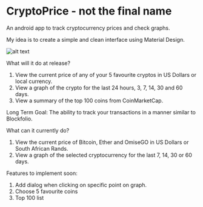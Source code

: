 # CryptoPrice - not the final name
An android app to track cryptocurrency prices and check graphs.

My idea is to create a simple and clean interface using Material Design.

![alt text](https://user-images.githubusercontent.com/26596371/31682685-254efa1a-b37b-11e7-8e0b-ebfdfd778c75.png)

What will it do at release?
1. View the current price of any of your 5 favourite cryptos in US Dollars or local currency.
2. View a graph of the crypto for the last 24 hours, 3, 7, 14, 30 and 60 days. 
3. View a summary of the top 100 coins from CoinMarketCap.

Long Term Goal:
The ability to track your transactions in a manner similar to Blockfolio.

What can it currently do?
1. View the current price of Bitcoin, Ether and OmiseGO in US Dollars or South African Rands.
2. View a graph of the selected cryptocurrency for the last 7, 14, 30 or 60 days.

Features to implement soon:
1. Add dialog when clicking on specific point on graph.
2. Choose 5 favourite coins
3. Top 100 list
